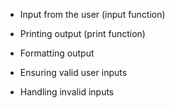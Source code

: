 - Input from the user (input function)
- Printing output (print function)
- Formatting output

- Ensuring valid user inputs
- Handling invalid inputs